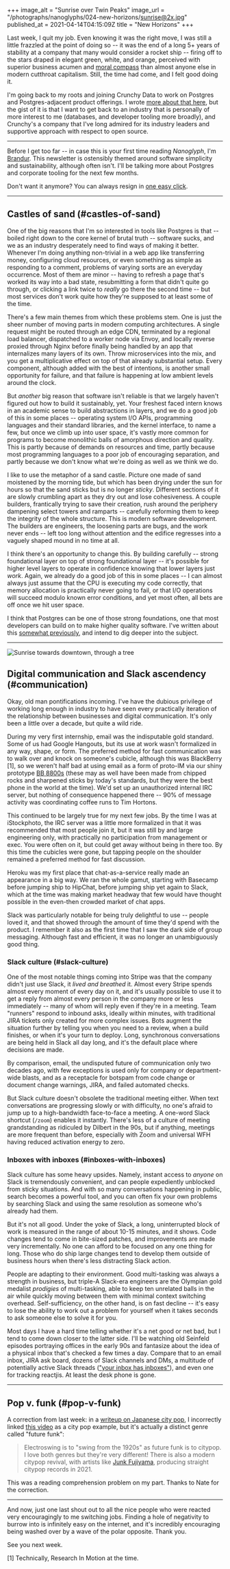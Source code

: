+++
image_alt = "Sunrise over Twin Peaks"
image_url = "/photographs/nanoglyphs/024-new-horizons/sunrise@2x.jpg"
published_at = 2021-04-14T04:15:09Z
title = "New Horizons"
+++

Last week, I quit my job. Even knowing it was the right move, I was still a little frazzled at the point of doing so -- it was the end of a long 5+ years of stability at a company that many would consider a rocket ship -- firing off to the stars draped in elegant green, white, and orange, perceived with superior business acumen and [moral compass](https://stripe.com/climate) than almost anyone else in modern cutthroat capitalism. Still, the time had come, and I felt good doing it.

I'm going back to my roots and joining Crunchy Data to work on Postgres and Postgres-adjacent product offerings. I wrote [more about that here](/fragments/crunchy), but the gist of it is that I want to get back to an industry that is personally of more interest to me (databases, and developer tooling more broadly), and Crunchy's a company that I've long admired for its industry leaders and supportive approach with respect to open source.

---

Before I get too far -- in case this is your first time reading _Nanoglyph_, I'm [Brandur](https://twitter.com/brandur). This newsletter is ostensibly themed around software simplicity and sustainability, although often isn't. I'll be talking more about Postgres and corporate tooling for the next few months.

Don't want it anymore? You can always resign in [one easy click](%unsubscribe_url%).

---

## Castles of sand (#castles-of-sand)

One of the big reasons that I'm so interested in tools like Postgres is that -- boiled right down to the core kernel of brutal truth -- software sucks, and we as an industry desperately need to find ways of making it better. Whenever I'm doing anything non-trivial in a web app like transferring money, configuring cloud resources, or even something as simple as responding to a comment, problems of varying sorts are an everyday occurrence. Most of them are minor -- having to refresh a page that's worked its way into a bad state, resubmitting a form that didn't quite go through, or clicking a link twice to _really_ go there the second time -- but most services don't work quite how they're supposed to at least some of the time.

There's a few main themes from which these problems stem. One is just the sheer number of moving parts in modern computing architectures. A single request might be routed through an edge CDN, terminated by a regional load balancer, dispatched to a worker node via Envoy, and locally reverse proxied through Nginx before finally being handled by an app that internalizes many layers of its own. Throw microservices into the mix, and you get a multiplicative effect on top of that already substantial setup. Every component, although added with the best of intentions, is another small opportunity for failure, and that failure is happening at low ambient levels around the clock.

But _another_ big reason that software isn't reliable is that we largely haven't figured out how to build it sustainably, yet. Your freshest faced intern knows in an academic sense to build abstractions in layers, and we do a good job of this in some places -- operating system I/O APIs, programming languages and their standard libraries, and the kernel interface, to name a few, but once we climb up into user space, it's vastly more common for programs to become monolithic balls of amorphous direction and quality. This is partly because of demands on resources and time, partly because most programming languages to a poor job of encouraging separation, and partly because we don't know what we're doing as well as we think we do.

I like to use the metaphor of a sand castle. Picture one made of sand moistened by the morning tide, but which has been drying under the sun for hours so that the sand sticks but is no longer _sticky_. Different sections of it are slowly crumbling apart as they dry out and lose cohesiveness. A couple builders, frantically trying to save their creation, rush around the periphery dampening select towers and ramparts -- carefully reforming them to keep the integrity of the whole structure. This is modern software development. The builders are engineers, the loosening parts are bugs, and the work never ends -- left too long without attention and the edifice regresses into a vaguely shaped mound in no time at all.

I think there's an opportunity to change this. By building carefully -- strong foundational layer on top of strong foundational layer -- it's possible for higher level layers to operate in confidence knowing that lower layers just _work_. Again, we already do a good job of this in some places -- I can almost always just assume that the CPU is executing my code correctly, that memory allocation is practically never going to fail, or that I/O operations will succeed modulo known error conditions, and yet most often, all bets are off once we hit user space.

I think that Postgres can be one of those strong foundations, one that most developers can build on to make higher quality software. I've written about this [somewhat previously](/acid), and intend to dig deeper into the subject.

---

<img src="/photographs/nanoglyphs/024-new-horizons/sunrise-tree@2x.jpg" alt="Sunrise towards downtown, through a tree" class="wide">

## Digital communication and Slack ascendency (#communication)

Okay, old man pontifications incoming. I've have the dubious privilege of working long enough in industry to have seen every practically iteration of the relationship between businesses and digital communication. It's only been a little over a decade, but quite a wild ride.

During my very first internship, email was the indisputable gold standard. Some of us had Google Hangouts, but its use at work wasn't formalized in any way, shape, or form. The preferred method for fast communication was to walk over and knock on someone's cubicle, although this was BlackBerry [1], so we weren't half bad at using email as a form of proto-IM via our shiny prototype [BB 8800s](https://www.gsmarena.com/blackberry_8800-1911.php) (these may as well have been made from chipped rocks and sharpened sticks by today's standards, but they were the best phone in the world at the time). We'd set up an unauthorized internal IRC server, but nothing of consequence happened there -- 90% of message activity was coordinating coffee runs to Tim Hortons.

This continued to be largely true for my next few jobs. By the time I was at iStockphoto, the IRC server was a little more formalized in that it was recommended that most people join it, but it was still by and large engineering only, with practically no participation from management or exec. You were often on it, but could get away without being in there too. By this time the cubicles were gone, but tapping people on the shoulder remained a preferred method for fast discussion.

Heroku was my first place that chat-as-a-service really made an appearance in a big way. We ran the whole gamut, starting with Basecamp before jumping ship to HipChat, before jumping ship yet again to Slack, which at the time was making market headway that few would have thought possible in the even-then crowded market of chat apps.

Slack was particularly notable for being truly delightful to use -- people loved it, and that showed through the amount of time they'd spend with the product. I remember it also as the first time that I saw the dark side of group messaging. Although fast and efficient, it was no longer an unambiguously good thing.

### Slack culture (#slack-culture)

One of the most notable things coming into Stripe was that the company didn't just use Slack, it _lived and breathed_ it. Almost every Stripe spends almost every moment of every day on it, and it's usually possible to use it to get a reply from almost every person in the company more or less immediately -- many of whom will reply even if they're in a meeting. Team "runners" respond to inbound asks, ideally within minutes, with traditional JIRA tickets only created for more complex issues. Bots augment the situation further by telling you when you need to a review, when a build finishes, or when it's your turn to deploy. Long, synchronous conversations are being held in Slack all day long, and it's the default place where decisions are made.

By comparison, email, the undisputed future of communication only two decades ago, with few exceptions is used only for company or department-wide blasts, and as a receptacle for botspam from code change or document change warnings, JIRA, and failed automated checks.

But Slack culture doesn't obsolete the traditional meeting either. When text conversations are progressing slowly or with difficulty, no one's afraid to jump up to a high-bandwidth face-to-face a meeting. A one-word Slack shortcut (`/zoom`) enables it instantly. There's less of a culture of meeting grandstanding as ridiculed by Dilbert in the 90s, but if anything, meetings are more frequent than before, especially with Zoom and universal WFH having reduced activation energy to zero.

### Inboxes with inboxes (#inboxes-with-inboxes)

Slack culture has some heavy upsides. Namely, instant access to _anyone_ on Slack is tremendously convenient, and can people expediently unblocked from sticky situations. And with so many conversations happening in public, search becomes a powerful tool, and you can often fix your own problems by searching Slack and using the same resolution as someone who's already had them.

But it's not all good. Under the yoke of Slack, a long, uninterrupted block of work is measured in the range of about 10-15 minutes, and it shows. Code changes tend to come in bite-sized patches, and improvements are made very incrementally. No one can afford to be focused on any one thing for long. Those who do ship large changes tend to develop them outside of business hours when there's less distracting Slack action.

People are adapting to their environment. Good multi-tasking was always a strength in business, but triple-A Slack-era engineers are the Olympian gold medalist _prodigies_ of multi-tasking, able to keep ten unrelated balls in the air while quickly moving between them with minimal context switching overhead. Self-sufficiency, on the other hand, is on fast decline -- it's easy to lose the ability to work out a problem for yourself when it takes seconds to ask someone else to solve it for you.

Most days I have a hard time telling whether it's a net good or net bad, but I tend to come down closer to the latter side. I'll be watching old Seinfeld episodes portraying offices in the early 90s and fantasize about the idea of a physical inbox that's checked a few times a day. Compare that to an email inbox, JIRA ask board, dozens of Slack channels and DMs, a multitude of potentially active Slack threads (["your inbox has inboxes"](https://twitter.com/triskweline/status/1035073193550249984)), and even one for tracking reactjis. At least the desk phone is gone.

---

## Pop v. funk (#pop-v-funk)

A correction from last week: in a [writeup on Japanese city pop](/nanoglyphs/023-enhancement#japanese-city-pop), I incorrectly linked [this video](https://www.youtube.com/watch?v=qXC4AyjRikg&t=3246s) as a city pop example, but it's actually a distinct genre called "future funk":

> Electroswing is to "swing from the 1920s" as future funk is to citypop. I love both genres but they're very different! There is also a modern citypop revival, with artists like [Junk Fujiyama](https://soundcloud.com/oases-ong/junk-fujiyama), producing straight citypop records in 2021.

This was a reading comprehension problem on my part. Thanks to Nate for the correction.

---

And now, just one last shout out to all the nice people who were reacted very encouragingly to me switching jobs. Finding a hole of negativity to burrow into is infinitely easy on the internet, and it's incredibly encouraging being washed over by a wave of the polar opposite. Thank you.

See you next week.

[1] Technically, Research In Motion at the time.
